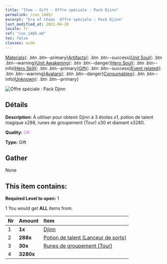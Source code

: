 ```yaml
---
title: "Item - Gift - Offre spéciale : Pack Djinn"
permalink: /con_1465/
excerpt: "Era of Chaos  Offre spéciale : Pack Djinn"
last_modified_at: 2021-04-28
locale: fr
ref: "con_1465.md"
toc: false
classes: wide
---
```

 [Materials](/ItemsFR/){: .btn .btn--primary}[Artifacts](/ItemsFR/Artifacts/){: .btn .btn--success}[Unit Soul](/ItemsFR/UnitSoul/){: .btn .btn--warning}[Unit Awakening](/ItemsFR/UnitAwakening/){: .btn .btn--danger}[Hero Soul](/ItemsFR/HeroSoul/){: .btn .btn--info}[Hero Skill](/ItemsFR/HeroSkill/){: .btn .btn--primary}[Gift](/ItemsFR/Gift/){: .btn .btn--success}[Event related](/ItemsFR/Events/){: .btn .btn--warning}[Avatars](/ItemsFR/Avatars/){: .btn .btn--danger}[Consumables](/ItemsFR/Consumables/){: .btn .btn--info}[Unknown](/ItemsFR/Unknown/){: .btn .btn--primary}

 ![Offre spéciale : Pack Djinn](/images/t/i_907079.png)

## Détails
 **Description:** À utiliser pour obtenir Djinn à 3 étoiles x1, potion de talent magique x288, runes de groupement (Tour) x30 et diamant x3280.

 **Quality:** <span style="color: #DA70D6">OK</span>

 **Type:** Gift

## Gather

  None

## This item contains:

 **Required Level to open:** 1

 1 You would get **ALL** items  from:

  | Nr | Amount |     Item    |
  |:---|:-------|:------------|
  | 1 |  **1x** | [Djinn](/fr/units/Genie/) |  | 
  | 2 |  **288x** | [Potion de talent (Lanceur de sorts)](/ItemsFR/con_790/) |  | 
  | 3 |  **30x** | [Runes de groupement (Tour)](/ItemsFR/con_785/) |  | 
  | 4 |  **3280x** | <i class="fas fa-gem"/> |  | 
